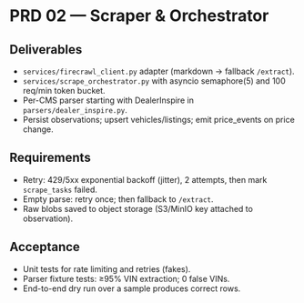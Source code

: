 # PRD 02 — Scraper & Orchestrator

## Deliverables
- `services/firecrawl_client.py` adapter (markdown → fallback `/extract`).
- `services/scrape_orchestrator.py` with asyncio semaphore(5) and 100 req/min token bucket.
- Per-CMS parser starting with DealerInspire in `parsers/dealer_inspire.py`.
- Persist observations; upsert vehicles/listings; emit price_events on price change.

## Requirements
- Retry: 429/5xx exponential backoff (jitter), 2 attempts, then mark `scrape_tasks` failed.
- Empty parse: retry once; then fallback to `/extract`.
- Raw blobs saved to object storage (S3/MinIO key attached to observation).

## Acceptance
- Unit tests for rate limiting and retries (fakes).
- Parser fixture tests: ≥95% VIN extraction; 0 false VINs.
- End-to-end dry run over a sample produces correct rows.
